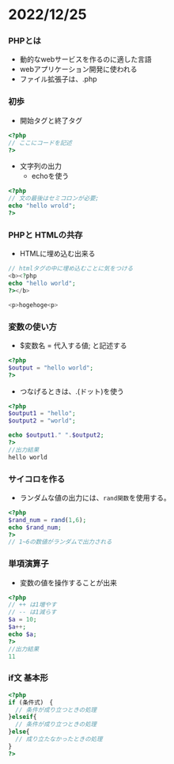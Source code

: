 # 2022/12/25

### PHPとは
- 動的なwebサービスを作るのに適した言語
- webアプリケーション開発に使われる
- ファイル拡張子は、.php

### 初歩
- 開始タグと終了タグ
```php
<?php
// ここにコードを記述
?>
```
- 文字列の出力
  - echoを使う
```php
<?php
// 文の最後はセミコロンが必要;
echo "hello wrold";
?>
```

### PHPと HTMLの共存
- HTMLに埋め込む出来る
```php
// htmlタグの中に埋め込むことに気をつける
<b><?php
echo "hello world";
?></b>

<p>hogehoge<p>
```

### 変数の使い方
- $変数名 = 代入する値; と記述する
```php
<?php
$output = "hello world";
?>
```
- つなげるときは、.(ドット)を使う
```php
<?php
$output1 = "hello";
$output2 = "world";

echo $output1." ".$output2;
?>
//出力結果
hello world
```
 ### サイコロを作る
 - ランダムな値の出力には、`rand関数`を使用する。
```php
<?php
$rand_num = rand(1,6);
echo $rand_num;
?>
// 1~6の数値がランダムで出力される
```

###  単項演算子
- 変数の値を操作することが出来
```php
<?php
// ++ は1増やす
// -- は1減らす
$a = 10;
$a++;
echo $a;
?>
//出力結果
11
```

### if文 基本形
```php
<?php
if (条件式)　{
  // 条件が成り立つときの処理
}elseif{
  // 条件が成り立つときの処理
}else{
  // 成り立たなかったときの処理
}
?>
```
